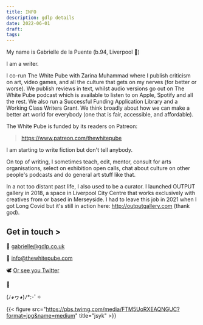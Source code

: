 ```yaml
---
title: INFO
description: gdlp details
date: 2022-06-01
draft: 
tags: 
---
```


My name is Gabrielle de la Puente (b.94, Liverpool 📍)

I am a writer.

I co-run The White Pube with Zarina Muhammad where I publish criticism on art, video games, and all the culture that gets on my nerves (for better or worse). We publish reviews in text, whilst audio versions go out on The White Pube podcast which is available to listen to on Apple, Spotify and all the rest. We also run a Successful Funding Application Library and a Working Class Writers Grant. We think broadly about how we can make a better art world for everybody (one that is fair, accessible, and affordable). 

The White Pube is funded by its readers on Patreon:

> https://www.patreon.com/thewhitepube 

I am starting to write fiction but don't tell anybody.

On top of writing, I sometimes teach, edit, mentor, consult for arts organisations, select on exhibition open calls, chat about culture on other people's podcasts and do general art stuff like that.

In a not too distant past life, I also used to be a curator. I launched OUTPUT gallery in 2018, a space in Liverpool City Centre that works exclusively with creatives from or based in Merseyside. I had to leave this job in 2021 when I got Long Covid but it's still in action here: http://outputgallery.com (thank god).

## Get in touch >

📧 gabrielle@gdlp.co.uk

📧 info@thewhitepube.com

🕊 [Or see you Twitter](http://twitter.com/GDLP__ "@GDLP__")

🌸

(ﾉ◕ヮ◕)ﾉ*:･ﾟ✧


{{< figure src="https://pbs.twimg.com/media/FTM5UoRXEAQNGUC?format=jpg&name=medium" title="jsyk" >}}

